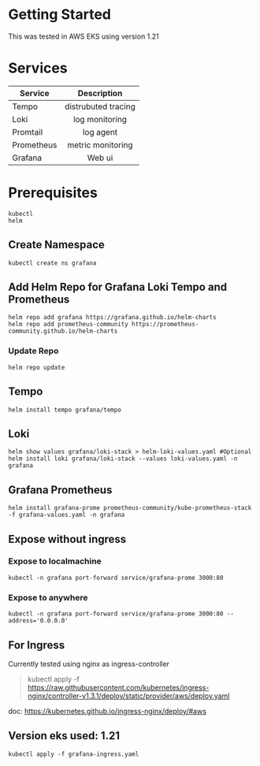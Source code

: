 # Getting Started
This was tested in AWS EKS using version 1.21

# Services 
| Service        | Description
| ------------- |:-------------:
| Tempo         | distrubuted tracing
| Loki          | log monitoring
| Promtail      | log agent
| Prometheus    |  metric monitoring
| Grafana       | Web ui

# Prerequisites
```
kubectl
helm
```

## Create Namespace
```
kubectl create ns grafana
```
## Add Helm Repo for Grafana Loki Tempo and Prometheus
```
helm repo add grafana https://grafana.github.io/helm-charts
helm repo add prometheus-community https://prometheus-community.github.io/helm-charts
```

### Update Repo
```
helm repo update
```

## Tempo
```
helm install tempo grafana/tempo
```
## Loki
```
helm show values grafana/loki-stack > helm-loki-values.yaml #Optional
helm install loki grafana/loki-stack --values loki-values.yaml -n grafana
```
## Grafana Prometheus
```
helm install grafana-prome prometheus-community/kube-prometheus-stack -f grafana-values.yaml -n grafana
```
## Expose without ingress
### Expose to localmachine
```
kubectl -n grafana port-forward service/grafana-prome 3000:80
```
### Expose to anywhere 
```
kubectl -n grafana port-forward service/grafana-prome 3000:80 --address='0.0.0.0'
```

## For Ingress
Currently tested using nginx as ingress-controller
> kubectl apply -f https://raw.githubusercontent.com/kubernetes/ingress-nginx/controller-v1.3.1/deploy/static/provider/aws/deploy.yaml

doc: https://kubernetes.github.io/ingress-nginx/deploy/#aws
## Version eks used: 1.21
```
kubectl apply -f grafana-ingress.yaml
```
